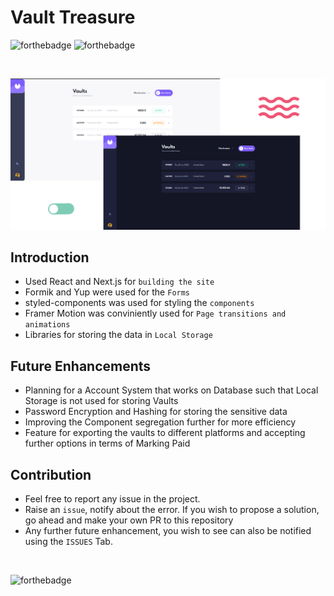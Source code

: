 # Vault Treasure
![forthebadge](https://forthebadge.com/images/badges/made-with-javascript.svg) ![forthebadge](https://forthebadge.com/images/badges/built-with-love.svg) 

<br>

![Design Vault Treasure](./public/preview.png)

## Introduction
- Used React and Next.js for `building the site`
- Formik and Yup were used for the `Forms`
- styled-components was used for styling the `components`
- Framer Motion was conviniently used for `Page transitions and animations`
- Libraries for storing the data in `Local Storage`


## Future Enhancements
- Planning for a Account System that works on Database such that Local Storage is not used for storing Vaults
- Password Encryption and Hashing for storing the sensitive data 
- Improving the Component segregation further for more efficiency
- Feature for exporting the vaults to different platforms and accepting further options in terms of Marking Paid

## Contribution
- Feel free to report any issue in the project. 
- Raise an `issue`, notify about the error. If you wish to propose a solution, go ahead and make your own PR to this repository
- Any further future enhancement, you wish to see can also be notified using the `ISSUES` Tab.
<br>

![forthebadge](https://forthebadge.com/images/badges/powered-by-pull-requests.svg)

